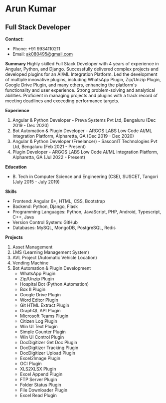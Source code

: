 # Arun Kumar
## Full Stack Developer

**Contact:** 
- Phone: +91 9934110211
- Email: ak080495@gmail.com

**Summary**
Highly skilled Full Stack Developer with 4 years of experience in Angular, Python, and Django. Successfully delivered complex projects and developed plugins for an AI/ML Integration Platform. Led the development of multiple innovative plugins, including WhatsApp Plugin, Zip/Unzip Plugin, Google Drive Plugin, and many others, enhancing the platform's functionality and user experience. Strong problem-solving and analytical abilities. Proficient in managing projects and plugins with a track record of meeting deadlines and exceeding performance targets.

**Experience**
1. Angular & Python Developer - Preva Systems Pvt Ltd, Bengaluru (Dec 2019 - Dec 2020)
2. Bot Automation & Plugin Developer - ARGOS LABS Low Code AI/ML Integration Platform, Alpharetta, GA (Dec 2019 - Dec 2020)
3. Angular & Python Developer (Freelancer) - SasconIT Technologies Pvt Ltd, Bengaluru (Feb 2021 - Present)
4. Plugin Developer - ARGOS LABS Low Code AI/ML Integration Platform, Alpharetta, GA (Jul 2022 - Present)

**Education**
- B. Tech in Computer Science and Engineering (CSE), SUSCET, Tangori (July 2015 - July 2019)

**Skills**
- Frontend: Angular 6+, HTML, CSS, Bootstrap
- Backend: Python, Django, Flask
- Programming Languages: Python, JavaScript, PHP, Android, Typescript, C++, Java
- Version Control System: GitHub
- Databases: MySQL, MongoDB, PostgreSQL, Redis

**Projects**
1. Asset Management
2. LMS (Learning Management System)
3. AVL Project (Automatic Vehicle Location)
4. Vending Machine
5. Bot Automation & Plugin Development
   - WhatsApp Plugin
   - Zip/Unzip Plugin
   - Hospital Bot (Python Automation)
   - Box II Plugin
   - Google Drive Plugin
   - Word Editor Plugin
   - Git HTML Extract Plugin
   - GraphQL API Plugin
   - Microsoft Teams Plugin
   - Citizen Log Plugin
   - Win UI Text Plugin
   - Simple Counter Plugin
   - Win UI Control Plugin
   - DocDigitizer Get Doc Plugin
   - DocDigitizer Tracking Plugin
   - DocDigitizer Upload Plugin
   - Excel2Image Plugin
   - OCI Plugin
   - XLS2XLSX Plugin
   - Excel Append Plugin
   - FTP Server Plugin
   - Folder Status Plugin
   - File Downloader Plugin
   - Excel Read Plugin
